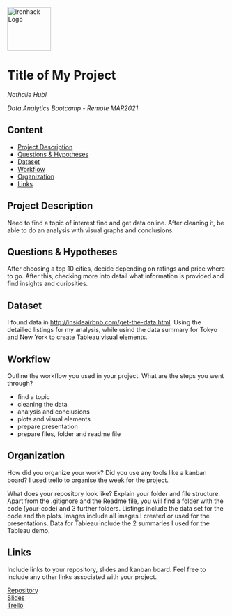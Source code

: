 <img src="https://bit.ly/2VnXWr2" alt="Ironhack Logo" width="100"/>

# Title of My Project
*Nathalie Hubl*

*Data Analytics Bootcamp - Remote MAR2021*

## Content
- [Project Description](#project-description)
- [Questions & Hypotheses](#questions-hypotheses)
- [Dataset](#dataset)
- [Workflow](#workflow)
- [Organization](#organization)
- [Links](#links)

## Project Description
Need to find a topic of interest find and get data online. After cleaning it, be able to do an analysis with visual graphs and conclusions.

## Questions & Hypotheses
After choosing a top 10 cities, decide depending on ratings and price where to go. After this, checking more into detail what information is provided and find insights and curiosities.

## Dataset
I found data in http://insideairbnb.com/get-the-data.html.
Using the detailled listings for my analysis, while usind the data summary for Tokyo and New York to create Tableau visual elements.

## Workflow
Outline the workflow you used in your project. What are the steps you went through?
- find a topic
- cleaning the data
- analysis and conclusions
- plots and visual elements
- prepare presentation
- prepare files, folder and readme file

## Organization
How did you organize your work? Did you use any tools like a kanban board?
I used trello to organise the week for the project.

What does your repository look like? Explain your folder and file structure.
Apart from the .gitignore and the Readme file, you will find a folder with the code (your-code) and 3 further folders.
Listings include the data set for the code and the plots. Images include all images I created or used for the presentations. 
Data for Tableau include the 2 summaries I used for the Tableau demo.

## Links
Include links to your repository, slides and kanban board. Feel free to include any other links associated with your project.

[Repository](https://github.com/atha13/Project-Week-5-Your-Own-Project.git)  
[Slides](https://www.canva.com/design/DAEdC2qs3Z4/Fu6BMvyq_isPPAHEJuvrng/view?utm_content=DAEdC2qs3Z4&utm_campaign=designshare&utm_medium=link&utm_source=sharebutton)  
[Trello](https://trello.com/b/6V2Sd9NS/project-week-6)  
